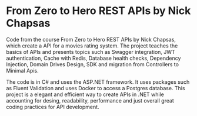  # From Zero to Hero REST APIs by Nick Chapsas

 Code from the course From Zero to Hero REST APIs by Nick Chapsas, which create a API for a movies rating system. The project teaches the basics of APIs and presents topics such
 as Swagger integration, JWT authentication, Cache with Redis, Database health checks, Dependency Injection, Domain Drives Design, SDK and migration from Controllers to Minimal Apis.

 The code is in C# and uses the ASP.NET framework. It uses packages such as Fluent Validation and uses Docker to access a Postgres database. 
 This project is a elegant and efficient way to create APIs in .NET while accounting for desing, readability, performance and just overall great coding practices for API development.
 
